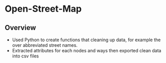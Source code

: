 # Open-Street-Map

## Overview
- Used Python to create functions that cleaning up data, for example the over abbreviated street names. 
- Extracted attributes for each nodes and ways then exported clean data into csv files
